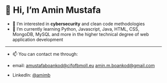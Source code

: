 # 👋 Hi, I’m Amin Mustafa
- 👀 I’m interested in **cybersecurity** and clean code methodologies
- 🌱 I’m currently learning Python, Javascript, Java, HTML, CSS, MongoDB, MySQL and more in the higher technical degree of web application development

--------

- 📫 You can contact me through:

- email:
  amustafaboankod@cifpfbmoll.eu 
  amin.m.boankod@gmail.com
  
- LinkedIn:
  [@amimb](https://www.linkedin.com/in/aminmb/)
  
  


